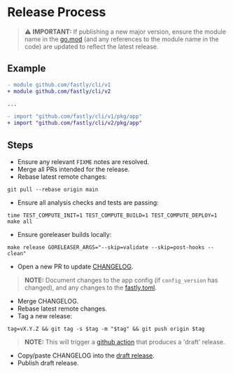 # Release Process

> ⚠️ **IMPORTANT:** If publishing a new major version, ensure the module name in
> the [go.mod](./go.mod) (and any references to the module name in the code) are
> updated to reflect the latest release.

## Example

```diff
- module github.com/fastly/cli/v1
+ module github.com/fastly/cli/v2

...

- import "github.com/fastly/cli/v1/pkg/app"
+ import "github.com/fastly/cli/v2/pkg/app"
```

## Steps

- Ensure any relevant `FIXME` notes are resolved.
- Merge all PRs intended for the release.
- Rebase latest remote changes:

```shell
git pull --rebase origin main
```

- Ensure all analysis checks and tests are passing:

```shell
time TEST_COMPUTE_INIT=1 TEST_COMPUTE_BUILD=1 TEST_COMPUTE_DEPLOY=1 make all
```

- Ensure goreleaser builds locally:

```shell
make release GORELEASER_ARGS="--skip=validate --skip=post-hooks --clean"
```

- Open a new PR to update [CHANGELOG](./CHANGELOG.md).

> **NOTE:** Document changes to the app config (if `config_version` has
> changed), and any changes to the [fastly.toml](https://www.fastly.com/documentation/reference/compute/fastly-toml/).

- Merge CHANGELOG.
- Rebase latest remote changes.
- Tag a new release:

```shell
tag=vX.Y.Z && git tag -s $tag -m "$tag" && git push origin $tag
```

> **NOTE:** This will trigger a [github action](https://github.com/fastly/cli/blob/main/.github/workflows/tag_release.yml)
> that produces a 'draft' release.

- Copy/paste CHANGELOG into the [draft release](https://github.com/fastly/cli/releases).
- Publish draft release.
